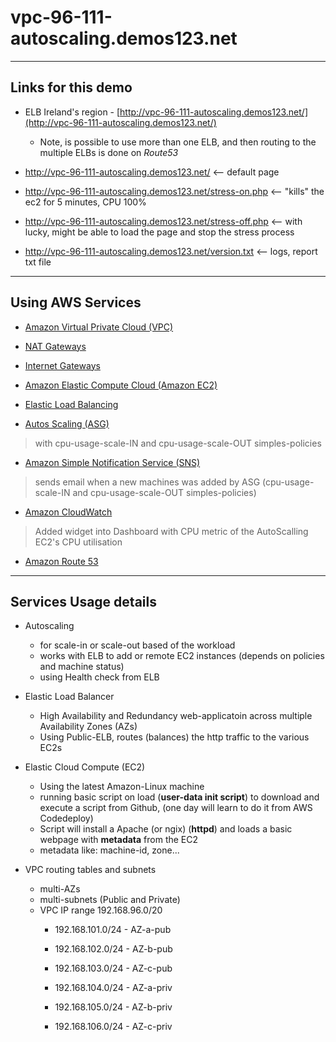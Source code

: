 # vpc-96-111-autoscaling.demos123.net

---

## Links for this demo

* ELB Ireland's region - [http://vpc-96-111-autoscaling.demos123.net/](http://vpc-96-111-autoscaling.demos123.net/)
  - Note, is possible to use more than one ELB, and then routing to the multiple ELBs is done on *Route53*

* http://vpc-96-111-autoscaling.demos123.net/ <-- default page
* http://vpc-96-111-autoscaling.demos123.net/stress-on.php  <-- "kills" the ec2 for 5 minutes, CPU 100% 
* http://vpc-96-111-autoscaling.demos123.net/stress-off.php <-- with lucky, might be able to load the page and stop the stress process
* http://vpc-96-111-autoscaling.demos123.net/version.txt <-- logs, report txt file

---

## Using AWS Services

* [Amazon Virtual Private Cloud (VPC)](https://aws.amazon.com/vpc/)

* [NAT Gateways](https://docs.aws.amazon.com/AmazonVPC/latest/UserGuide/vpc-nat-gateway.html)

* [Internet Gateways](https://http://docs.aws.amazon.com/AmazonVPC/latest/UserGuide/VPC_Internet_Gateway.html)

* [Amazon Elastic Compute Cloud (Amazon EC2)](https://aws.amazon.com/ec2/)

* [Elastic Load Balancing](https://aws.amazon.com/elasticloadbalancing/)

* [Autos Scaling (ASG)](https://aws.amazon.com/autoscaling/)
> with cpu-usage-scale-IN and cpu-usage-scale-OUT simples-policies

* [Amazon Simple Notification Service (SNS)](https://aws.amazon.com/sns/)
> sends email when a new machines was added by ASG (cpu-usage-scale-IN and cpu-usage-scale-OUT simples-policies)

* [Amazon CloudWatch](https://aws.amazon.com/cloudwatch/)
> Added widget into Dashboard with CPU metric of the AutoScalling EC2's CPU utilisation

* [Amazon Route 53](https://aws.amazon.com/route53/)

---

##  Services Usage details

* Autoscaling
  - for scale-in or scale-out based of the workload
  - works with ELB to add or remote EC2 instances (depends on policies and machine status)
  - using Health check from ELB
  
 * Elastic Load Balancer
   - High Availability and Redundancy web-applicatoin across multiple Availability Zones (AZs)
   - Using Public-ELB, routes (balances) the http traffic to the various EC2s
  
* Elastic Cloud Compute (EC2)
  - Using the latest Amazon-Linux machine
  - running basic script on load (**user-data init script**) to download and execute a script from Github,
  (one day will learn to do it from AWS Codedeploy)
  - Script will install a Apache (or ngix) (**httpd**) and loads a basic webpage with **metadata** from the EC2
  - metadata like: machine-id, zone...
    
* VPC routing tables and subnets
  - multi-AZs 
  - multi-subnets (Public and Private)
  - VPC IP range 192.168.96.0/20
    - 192.168.101.0/24 - AZ-a-pub
    - 192.168.102.0/24 - AZ-b-pub
    - 192.168.103.0/24 - AZ-c-pub
    
    - 192.168.104.0/24 - AZ-a-priv
    - 192.168.105.0/24 - AZ-b-priv
    - 192.168.106.0/24 - AZ-c-priv
     
